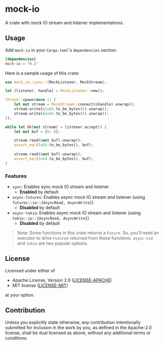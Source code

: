 # mock-io

A crate with mock IO stream and listener implementations.

## Usage

Add `mock-io` in your `Cargo.toml`'s `dependencies` section:

```toml
[dependencies]
mock-io = "0.1"
```

Here is a sample usage of this crate:

```rust
use mock_io::sync::{MockListener, MockStream};

let (listener, handle) = MockListener::new();

thread::spawn(move || {
    let mut stream = MockStream::connect(&handle).unwrap();
    stream.write(&1u64.to_be_bytes()).unwrap();
    stream.write(&2u64.to_be_bytes()).unwrap();
});

while let Ok(mut stream) = listener.accept() {
    let mut buf = [0; 8];

    stream.read(&mut buf).unwrap();
    assert_eq!(1u64.to_be_bytes(), buf);
    
    stream.read(&mut buf).unwrap();
    assert_eq!(2u64.to_be_bytes(), buf);
}

```

### Features

- `sync`: Enables sync mock IO stream and listener
  - **Enabled** by default
- `async-futures`: Enables async mock IO stream and listener (using `futures::io::{AsyncRead, AsyncWrite}`)
  - **Disabled** by default
- `async-tokio`: Enables async mock IO stream and listener (using `tokio::io::{AsyncRead, AsyncWrite}`)
  - **Disabled** by default

> Note: Some functions in this crate returns a `Future`. So, you'll need an executor to drive `Future`s returned
from these functions. `async-std` and `tokio` are two popular options.

## License

Licensed under either of

- Apache License, Version 2.0 ([LICENSE-APACHE](LICENSE-APACHE))
- MIT license ([LICENSE-MIT](LICENSE-MIT))

at your option.

## Contribution

Unless you explicitly state otherwise, any contribution intentionally submitted for inclusion in the work by you, as
defined in the Apache-2.0 license, shall be dual licensed as above, without any additional terms or conditions.
